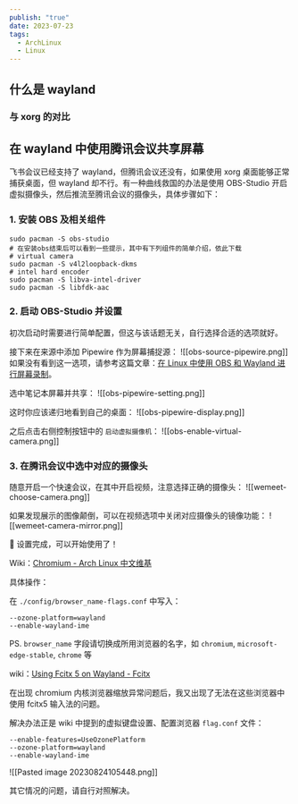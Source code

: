 ```yaml
---
publish: "true"
date: 2023-07-23
tags:
  - ArchLinux
  - Linux
---
```


## 什么是 wayland

### 与 xorg 的对比


## 在 wayland 中使用腾讯会议共享屏幕
飞书会议已经支持了 wayland，但腾讯会议还没有，如果使用 xorg 桌面能够正常捕获桌面，但 wayland 却不行。有一种曲线救国的办法是使用 OBS-Studio 开启虚拟摄像头，然后推流至腾讯会议的摄像头，具体步骤如下：

### 1. 安装 OBS 及相关组件
```shell
sudo pacman -S obs-studio
# 在安装obs结束后可以看到一些提示，其中有下列组件的简单介绍，依此下载
# virtual camera
sudo pacman -S v4l2loopback-dkms
# intel hard encoder
sudo pacman -S libva-intel-driver
sudo pacman -S libfdk-aac
```

### 2. 启动 OBS-Studio 并设置
初次启动时需要进行简单配置，但这与该话题无关，自行选择合适的选项就好。

接下来在来源中添加 Pipewire 作为屏幕捕捉源：
![[obs-source-pipewire.png]]
如果没有看到这一选项，请参考这篇文章：[在 Linux 中使用 OBS 和 Wayland 进行屏幕录制](https://cloud.tencent.com/developer/article/1903737)。

选中笔记本屏幕并共享：
![[obs-pipewire-setting.png]]

这时你应该递归地看到自己的桌面：
![[obs-pipewire-display.png]]

之后点击右侧控制按钮中的 `启动虚拟摄像机`：
![[obs-enable-virtual-camera.png]]

### 3. 在腾讯会议中选中对应的摄像头
随意开启一个快速会议，在其中开启视频，注意选择正确的摄像头：
![[wemeet-choose-camera.png]]

如果发现展示的图像颠倒，可以在视频选项中关闭对应摄像头的镜像功能：
![[wemeet-camera-mirror.png]]

🎉 设置完成，可以开始使用了！

Wiki：[Chromium - Arch Linux 中文维基](https://wiki.archlinuxcn.org/wiki/Chromium#%E6%8C%81%E4%B9%85%E5%9C%B0%E5%BA%94%E7%94%A8_flags)

具体操作：

在 `./config/browser_name-flags.conf` 中写入：
```
--ozone-platform=wayland  
--enable-wayland-ime
```

PS. `browser_name` 字段请切换成所用浏览器的名字，如 `chromium`, `microsoft-edge-stable`, `chrome` 等 

wiki：[Using Fcitx 5 on Wayland - Fcitx](https://fcitx-im.org/wiki/Using_Fcitx_5_on_Wayland#KDE_Plasma)

在出现 chromium 内核浏览器缩放异常问题后，我又出现了无法在这些浏览器中使用 fcitx5 输入法的问题。

解决办法正是 wiki 中提到的虚拟键盘设置、配置浏览器 `flag.conf` 文件：
```
--enable-features=UseOzonePlatform 
--ozone-platform=wayland 
--enable-wayland-ime
```

![[Pasted image 20230824105448.png]]

其它情况的问题，请自行对照解决。